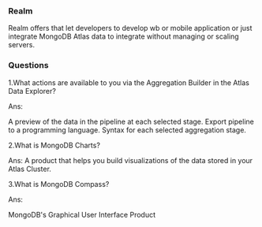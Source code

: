 ### Realm
Realm offers that let developers to develop wb or mobile application or just integrate MongoDB Atlas data to integrate without managing or scaling servers. 


### Questions

1.What actions are available to you via the Aggregation Builder in the Atlas Data Explorer?

Ans:

A preview of the data in the pipeline at each selected stage.
Export pipeline to a programming language.
Syntax for each selected aggregation stage.

2.What is MongoDB Charts?

Ans:
A product that helps you build visualizations of the data stored in your Atlas Cluster.

3.What is MongoDB Compass?

Ans:

MongoDB's Graphical User Interface Product